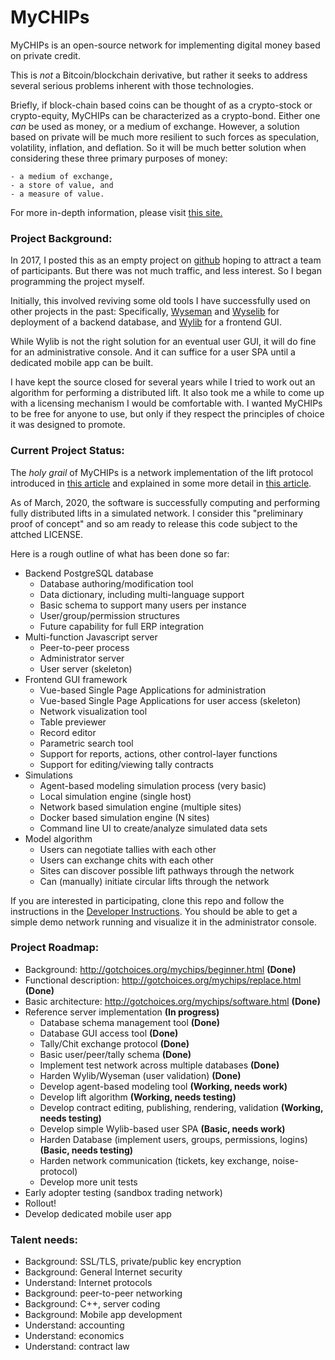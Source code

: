 # MyCHIPs
MyCHIPs is an open-source network for implementing digital money based on private credit.

This is *not* a Bitcoin/blockchain derivative, but rather it seeks to address
several serious problems inherent with those technologies.

Briefly, if block-chain based coins can be thought of as a crypto-stock
or crypto-equity, MyCHIPs can be characterized as a crypto-bond.
Either one _can_ be used as money, or a medium of exchange.
However, a solution based on private will be much more resilient to such forces as speculation,
volatility, inflation, and deflation.
So it will be much better solution when considering these three primary purposes of money:

    - a medium of exchange,
    - a store of value, and 
    - a measure of value.

For more in-depth information, please visit [this site.](http://gotchoices.org/mychips/index.html)

### Project Background:
In 2017, I posted this as an empty project on [github](http://github.com/gotchoices/mychips)
hoping to attract a team of participants.  But there was not much traffic, and less interest.
So I began programming the project myself.

Initially, this involved reviving some old tools I have successfully used on other projects in the past:
Specifically, [Wyseman](http://github.com/gotchoices/wyseman) and
[Wyselib](http://github.com/gotchoices/wyselib) for deployment of a backend database, and
[Wylib](http://github.com/gotchoices/wylib) for a frontend GUI.

While Wylib is not the right solution for an eventual user GUI, it will do fine
for an administrative console.  And it can suffice for a user SPA until a dedicated mobile
app can be built.

I have kept the source closed for several years while I tried to work out an algorithm for performing a distributed lift.
It also took me a while to come up with a licensing mechanism I would be comfortable with.
I wanted MyCHIPs to be free for anyone to use, but only if they respect the principles of choice it was designed to promote.

### Current Project Status:
The _holy grail_ of MyCHIPs is a network implementation of the lift protocol introduced
in [this article](http://gotchoices.org/mychips/coupon.html) and explained in some more detail 
in [this article](http://gotchoices.org/mychips/acdc.html).

As of March, 2020, the software is successfully computing and performing fully distributed lifts in a simulated network.
I consider this "preliminary proof of concept" and so am ready to release this code subject to the attched LICENSE.

Here is a rough outline of what has been done so far:

- Backend PostgreSQL database
  - Database authoring/modification tool
  - Data dictionary, including multi-language support
  - Basic schema to support many users per instance
  - User/group/permission structures
  - Future capability for full ERP integration
- Multi-function Javascript server
  - Peer-to-peer process
  - Administrator server
  - User server (skeleton)
- Frontend GUI framework
  - Vue-based Single Page Applications for administration
  - Vue-based Single Page Applications for user access (skeleton)
  - Network visualization tool
  - Table previewer
  - Record editor
  - Parametric search tool
  - Support for reports, actions, other control-layer functions
  - Support for editing/viewing tally contracts
- Simulations
  - Agent-based modeling simulation process (very basic)
  - Local simulation engine (single host)
  - Network based simulation engine (multiple sites)
  - Docker based simulation engine (N sites)
  - Command line UI to create/analyze simulated data sets
- Model algorithm
  - Users can negotiate tallies with each other
  - Users can exchange chits with each other
  - Sites can discover possible lift pathways through the network
  - Can (manually) initiate circular lifts through the network

If you are interested in participating, clone this repo and follow the instructions
in the [Developer Instructions](doc/Development).  You should be able to get a
simple demo network running and visualize it in the administrator console.

### Project Roadmap:
- Background: http://gotchoices.org/mychips/beginner.html **(Done)**
- Functional description: http://gotchoices.org/mychips/replace.html **(Done)**
- Basic architecture: http://gotchoices.org/mychips/software.html **(Done)**
- Reference server implementation **(In progress)**
  - Database schema management tool **(Done)**
  - Database GUI access tool **(Done)**
  - Tally/Chit exchange protocol **(Done)**
  - Basic user/peer/tally schema **(Done)**
  - Implement test network across multiple databases **(Done)**
  - Harden Wylib/Wyseman (user validation) **(Done)**
  - Develop agent-based modeling tool **(Working, needs work)**
  - Develop lift algorithm **(Working, needs testing)**
  - Develop contract editing, publishing, rendering, validation **(Working, needs testing)**
  - Develop simple Wylib-based user SPA **(Basic, needs work)**
  - Harden Database (implement users, groups, permissions, logins) **(Basic, needs testing)**
  - Harden network communication (tickets, key exchange, noise-protocol)
  - Develop more unit tests
- Early adopter testing (sandbox trading network)
- Rollout!
- Develop dedicated mobile user app

### Talent needs:
- Background: SSL/TLS, private/public key encryption
- Background: General Internet security
- Understand: Internet protocols
- Background: peer-to-peer networking
- Background: C++, server coding
- Background: Mobile app development
- Understand: accounting
- Understand: economics
- Understand: contract law
